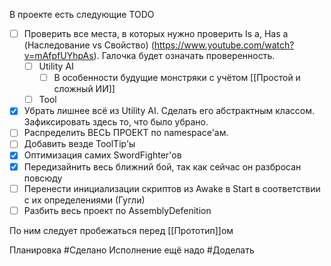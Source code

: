 В проекте есть следующие TODO

- [ ] Проверить все места, в которых нужно проверить Is a, Has a (Наследование vs Свойство) (https://www.youtube.com/watch?v=mAfpfUYhpAs). Галочка будет означать проверенность.
	- [ ] Utility AI
		- [ ] В особенности будущие монстряки с учётом [[Простой и сложный ИИ]]
	- [ ] Tool
- [x] Убрать лишнее всё из Utility AI. Сделать его абстрактным классом. Зафиксировать здесь то, что было убрано.
- [ ] Распределить ВЕСЬ ПРОЕКТ по namespace'ам.
- [ ] Добавить везде ToolTip'ы
- [x] Оптимизация самих SwordFighter'ов
- [x] Передизайнить весь ближний бой, так как сейчас он разбросан повсюду
- [ ] Перенести инициализации скриптов из Awake в Start в соответствии с их определениями (Гугли)
- [ ] Разбить весь проект по AssemblyDefenition

По ним следует пробежаться перед [[Прототип]]ом

Планировка #Сделано 
Исполнение ещё надо #Доделать 